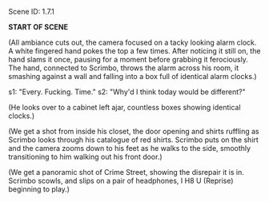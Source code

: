 Scene ID: 1.7.1

**START OF SCENE**

(All ambiance cuts out, the camera focused on a tacky looking alarm clock. A white fingered hand pokes the top a few times. After noticing it still on, the hand slams it once, pausing for a moment before grabbing it ferociously. The hand, connected to Scrimbo, throws the alarm across his room, it smashing against a wall and falling into a box full of identical alarm clocks.)

s1: "Every. Fucking. Time."
s2: "Why'd I think today would be different?" 

(He looks over to a cabinet left ajar, countless boxes showing identical clocks.)

(We get a shot from inside his closet, the door opening and shirts ruffling as Scrimbo looks through his catalogue of red shirts. Scrimbo puts on the shirt and the camera zooms down to his feet as he walks to the side, smoothly transitioning to him walking out his front door.)

(We get a panoramic shot of Crime Street, showing the disrepair it is in. Scrimbo scowls, and slips on a pair of headphones, I H8 U (Reprise) beginning to play.)









